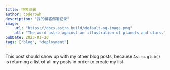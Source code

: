 ```yaml
---
title: 博客部署
author: coderpwh
description: "我的博客部署记录"
image:
    url: "https://docs.astro.build/default-og-image.png"
    alt: "The word astro against an illustration of planets and stars."
pubDate: 2023-01-20
tags: ["blog", "deployment"]
---
```

This post should show up with my other blog posts, because `Astro.glob()` is returning a list of all my posts in order to create my list.
